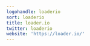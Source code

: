 ```yaml
---
logohandle: loaderio
sort: loaderio
title: loader.io
twitter: loaderio
website: 'https://loader.io/'
---
```

